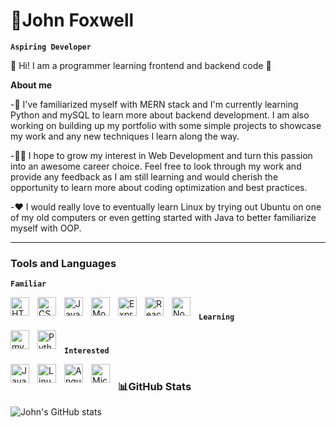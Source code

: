 # 🦊John Foxwell

**`Aspiring Developer`**

👋 Hi! I am a programmer learning frontend and backend code 👋

**About me**

-🌱 I've familiarized myself with MERN stack and I'm currently learning Python and mySQL to learn more about backend development. I am also working on building up my portfolio with some simple projects to showcase my work and any new techniques I learn along the way.

-👨‍💻 I hope to grow my interest in Web Development and turn this passion into an awesome career choice. Feel free to look through my work and provide any feedback as I am still learning and would cherish the opportunity to learn more about coding optimization and best practices.

-❤️ I would really love to eventually learn Linux by trying out Ubuntu on one of my old computers or even getting started with Java to better familiarize myself with OOP.

---

### Tools and Languages

**`Familiar`**

<img align="left" alt="HTML" title="HTML" width="30px" style="padding-right:10px;" src="https://cdn.jsdelivr.net/gh/devicons/devicon/icons/html5/html5-original.svg" />
<img align="left" alt="CSS" title="CSS" width="30px" style="padding-right:10px;" src="https://cdn.jsdelivr.net/gh/devicons/devicon/icons/css3/css3-original.svg" />
<img align="left" alt="JavaScript" title="JavaScript" width="30px" style="padding-right:10px;" src="https://cdn.jsdelivr.net/gh/devicons/devicon/icons/javascript/javascript-original.svg" />
<img align="left" alt="MongoDB" title="MongoDB" width="30px" style="padding-right:10px;" src="https://cdn.jsdelivr.net/gh/devicons/devicon/icons/mongodb/mongodb-original.svg" />
<img align="left" alt="ExpressJS" title="ExpressJS" width="30px" style="padding-right:10px;" src="https://cdn.jsdelivr.net/gh/devicons/devicon/icons/express/express-original.svg" />
<img align="left" alt="React" title="React" width="30px" style="padding-right:10px;" src="https://cdn.jsdelivr.net/gh/devicons/devicon/icons/react/react-original-wordmark.svg" />
<img align="left" alt="NodeJS" title="NodeJS" width="30px" style="padding-right:10px;" src="https://cdn.jsdelivr.net/gh/devicons/devicon/icons/nodejs/nodejs-original-wordmark.svg" />

#

**`Learning`**

<img align="left" alt="mySQL" title="mySQL" width="30px" style="padding-right:10px;" src="https://cdn.jsdelivr.net/gh/devicons/devicon/icons/mysql/mysql-original-wordmark.svg" />
<img align="left" alt="Python" title="Python" width="30px" style="padding-right:10px;" src="https://cdn.jsdelivr.net/gh/devicons/devicon/icons/python/python-plain.svg" />

#

**`Interested`**

<img align="left" alt="Java" title="Java" width="30px" style="padding-right:10px;" src="https://cdn.jsdelivr.net/gh/devicons/devicon/icons/java/java-original-wordmark.svg" />
<img align="left" alt="Linux" title="Linux" width="30px" style="padding-right:10px;" src="https://cdn.jsdelivr.net/gh/devicons/devicon/icons/linux/linux-original.svg" />
<img align="left" alt="AngularJS" title="AngularJS" width="30px" style="padding-right:10px;" src="https://cdn.jsdelivr.net/gh/devicons/devicon/icons/angularjs/angularjs-original.svg" />
<img align="left" alt="Microsoft dot-net" title="dot-net" width="30px" style="padding-right:10px;" src="https://cdn.jsdelivr.net/gh/devicons/devicon/icons/dot-net/dot-net-original.svg" />

#

### 📊GitHub Stats

![John's GitHub stats](https://github-readme-stats.vercel.app/api?username=johnfoxwell&show_icons=true&theme=dark)
<!--- ![GitHub Streak](https://streak-stats.demolab.com?user=johnfoxwell&theme=dark) --->

<!---
johnfoxwell/johnfoxwell is a ✨ special ✨ repository because its `README.md` (this file) appears on your GitHub profile.
You can click the Preview link to take a look at your changes.
--->
